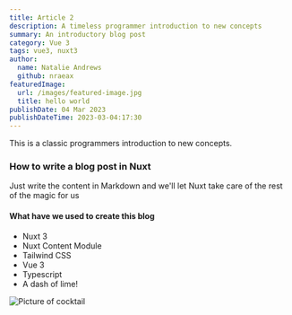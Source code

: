 ```yaml
---
title: Article 2
description: A timeless programmer introduction to new concepts
summary: An introductory blog post
category: Vue 3
tags: vue3, nuxt3
author:
  name: Natalie Andrews
  github: nraeax
featuredImage:
  url: /images/featured-image.jpg
  title: hello world
publishDate: 04 Mar 2023
publishDateTime: 2023-03-04:17:30
---
```


This is a classic programmers introduction to new concepts.

### How to write a blog post in Nuxt

Just write the content in Markdown and we'll let Nuxt take care of the rest of the magic for us

#### What have we used to create this blog

* Nuxt 3
* Nuxt Content Module
* Tailwind CSS
* Vue 3
* Typescript
* A dash of lime!

![Picture of cocktail](images/nice-cocktail.jpg)